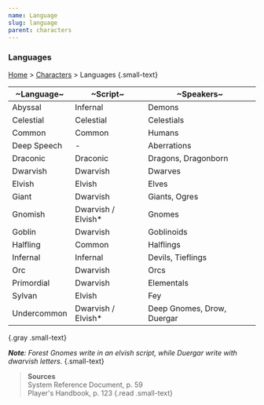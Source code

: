 ```yaml
---
name: Language
slug: language
parent: characters
---
```

### Languages
[Home](dm-operations-center) > [Characters](characters) > Languages {.small-text}

| ~Language~  | ~Script~   | ~Speakers~ |
|-------------|------------|------------|
| Abyssal     | Infernal   | Demons     |
| Celestial   | Celestial  | Celestials |
| Common      | Common     | Humans     |
| Deep Speech | -          | Aberrations |
| Draconic    | Draconic   | Dragons, Dragonborn |
| Dwarvish    | Dwarvish   | Dwarves    |
| Elvish      | Elvish     | Elves      |
| Giant       | Dwarvish   | Giants, Ogres  |
| Gnomish     | Dwarvish / Elvish* | Gnomes |
| Goblin      | Dwarvish   | Goblinoids |
| Halfling    | Common     | Halflings  |
| Infernal    | Infernal   | Devils, Tieflings |
| Orc         | Dwarvish   | Orcs       |
| Primordial  | Dwarvish   | Elementals |
| Sylvan      | Elvish     | Fey        |
| Undercommon | Dwarvish / Elvish* | Deep Gnomes, Drow, Duergar |
{.gray .small-text}

***Note**: Forest Gnomes write in an elvish script, while Duergar write with dwarvish letters.*
{.small-text}

> **Sources** <br/>
> System Reference Document, p. 59<br/>
> Player's Handbook, p. 123
{.read .small-text}

